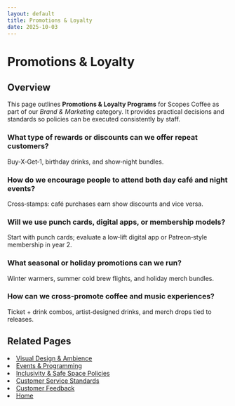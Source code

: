 ```yaml
---
layout: default
title: Promotions & Loyalty
date: 2025-10-03
---
```


# Promotions & Loyalty 

## Overview
This page outlines **Promotions & Loyalty Programs** for Scopes Coffee as part of our _Brand & Marketing_ category. It provides practical decisions and standards so policies can be executed consistently by staff.

### What type of rewards or discounts can we offer repeat customers?
Buy‑X‑Get‑1, birthday drinks, and show‑night bundles.

### How do we encourage people to attend both day café and night events?
Cross‑stamps: café purchases earn show discounts and vice versa.

### Will we use punch cards, digital apps, or membership models?
Start with punch cards; evaluate a low‑lift digital app or Patreon‑style membership in year 2.

### What seasonal or holiday promotions can we run?
Winter warmers, summer cold brew flights, and holiday merch bundles.

### How can we cross-promote coffee and music experiences?
Ticket + drink combos, artist‑designed drinks, and merch drops tied to releases.

## Related Pages
<li><a href="{{ site.baseurl }}/marketing/ambience.html">Visual Design & Ambience</a></li>
<li><a href="{{ site.baseurl }}/marketing/events.html">Events & Programming</a></li>
<li><a href="{{ site.baseurl }}/marketing/policies.html">Inclusivity & Safe Space Policies</a></li>
<li><a href="{{ site.baseurl }}/marketing/standards.html">Customer Service Standards</a></li>
<li><a href="{{ site.baseurl }}/marketing/surveys.html">Customer Feedback</a></li>
<li><a href="{{ site.baseurl }}/index.html">Home</a></li>
